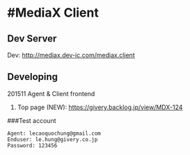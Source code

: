 #MediaX Client
=======

## Dev Server
Dev: http://mediax.dev-ic.com/mediax.client

## Developing

201511
Agent & Client frontend
1. Top page (NEW): https://givery.backlog.jp/view/MDX-124

###Test account

```
Agent: lecaoquochung@gmail.com
Enduser: le.hung@givery.co.jp
Password: 123456
```